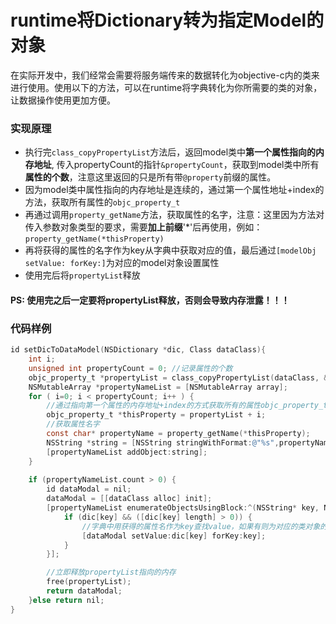 # runtime将Dictionary转为指定Model的对象
在实际开发中，我们经常会需要将服务端传来的数据转化为objective-c内的类来进行使用。使用以下的方法，可以在runtime将字典转化为你所需要的类的对象，让数据操作使用更加方便。

### 实现原理
* 执行完`class_copyPropertyList`方法后，返回model类中**第一个属性指向的内存地址**, 传入propertyCount的指针`&propertyCount`，获取到model类中所有**属性的个数**，注意这里返回的只是所有带`@property`前缀的属性。
* 因为model类中属性指向的内存地址是连续的，通过第一个属性地址+index的方法，获取所有属性的`objc_property_t`
* 再通过调用`property_getName`方法，获取属性的名字，注意：这里因为方法对传入参数对象类型的要求，需要**加上前缀**'*'后再使用，例如：`property_getName(*thisProperty)` 
* 再将获得的属性的名字作为key从字典中获取对应的值，最后通过`[modelObj setValue: forKey:]`为对应的model对象设置属性
* 使用完后将`propertyList`释放

#### PS: 使用完之后一定要将propertyList释放，否则会导致内存泄露！！！

### 代码样例
```objective-c
id setDicToDataModel(NSDictionary *dic, Class dataClass){
    int i;
    unsigned int propertyCount = 0; //记录属性的个数
    objc_property_t *propertyList = class_copyPropertyList(dataClass, &propertyCount); //返回第一个属性地址
    NSMutableArray *propertyNameList = [NSMutableArray array];
    for ( i=0; i < propertyCount; i++ ) {
        //通过指向第一个属性的内存地址+index的方式获取所有的属性objc_property_t对象
        objc_property_t *thisProperty = propertyList + i;
        //获取属性名字
        const char* propertyName = property_getName(*thisProperty);
        NSString *string = [NSString stringWithFormat:@"%s",propertyName];
        [propertyNameList addObject:string];
    }
    
    if (propertyNameList.count > 0) {
        id dataModal = nil;
        dataModal = [[dataClass alloc] init];
        [propertyNameList enumerateObjectsUsingBlock:^(NSString* key, NSUInteger idx, BOOL *stop) {
            if (dic[key] && ([dic[key] length] > 0)) {
                //字典中用获得的属性名作为key查找value，如果有则为对应的类对象的对应属性设置value。
                [dataModal setValue:dic[key] forKey:key];
            }
        }];

        //立即释放propertyList指向的内存
        free(propertyList);
        return dataModal;
    }else return nil;
}
```
